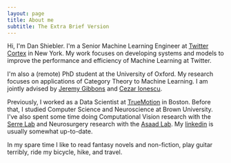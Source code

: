 ```yaml
---
layout: page
title: About me
subtitle: The Extra Brief Version
---
```

<script>
  (function(i,s,o,g,r,a,m){i['GoogleAnalyticsObject']=r;i[r]=i[r]||function(){
  (i[r].q=i[r].q||[]).push(arguments)},i[r].l=1*new Date();a=s.createElement(o),
  m=s.getElementsByTagName(o)[0];a.async=1;a.src=g;m.parentNode.insertBefore(a,m)
  })(window,document,'script','https://www.google-analytics.com/analytics.js','ga');

  ga('create', 'UA-82391879-1', 'auto');
  ga('send', 'pageview');

</script>
Hi, I'm Dan Shiebler. I'm a Senior Machine Learning Engineer at [Twitter Cortex](https://cortex.twitter.com/en.html) in New York. My work focuses on developing systems and models to improve the performance and efficiency of Machine Learning at Twitter.

I'm also a (remote) PhD student at the University of Oxford. My research focuses on applications of Category Theory to Machine Learning. I am jointly advised by [Jeremy Gibbons](https://www.cs.ox.ac.uk/people/jeremy.gibbons/) and [Cezar Ionescu](https://www.th-deg.de/en/Cezar-Ionescu-Fakult%C3%A4t%20Angewandte%20Informatik-Professoren/-innen-1975).

Previously, I worked as a Data Scientist at [TrueMotion](https://gotruemotion.com/) in Boston. Before that, I studied Computer Science and Neuroscience at Brown University. I've also spent some time doing Computational Vision research with the [Serre Lab](http://serre-lab.clps.brown.edu/) and Neurosurgery research with the [Asaad Lab](https://www.brown.edu/Research/asaad/). My [linkedin](https://www.linkedin.com/in/dan-shiebler-10219b42/) is usually somewhat up-to-date. 

In my spare time I like to read fantasy novels and non-fiction, play guitar terribly, ride my bicycle, hike, and travel.